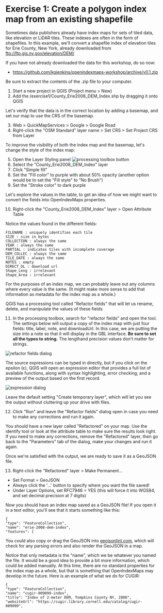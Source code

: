 # Exercise 1: Create a polygon index map from an existing shapefile

<style>img { vertical-align:top }</style>

Sometimes data publishers already have index maps for sets of tiled data, like elevation or LiDAR tiles.  These indexes are often in the form of shapefiles.  In this example, we'll convert a shapefile index of elevation tiles for Erie County, New York, already downloaded from <ftp://ftp.gis.ny.gov/elevation/DEM/>

If you have not already downloaded the data for this workshop, do so now:
- <https://github.com/kgjenkins/openindexmaps-workshop/archive/v0.1.zip>

Be sure to extract the contents of the .zip file to your computer.

1. Start a new project in QGIS (Project menu > New)
2. Add the /exercise1/County_Erie2008_DEM_Index.shp by dragging it onto QGIS

Let's verify that the data is in the correct location by adding a basemap, and set our map to use the CRS of the basemap.

3. Web > QuickMapServices > Google > Google Road
4. Right-click the "OSM Standard" layer name > Set CRS > Set Project CRS from Layer

To improve the visibility of both the index map and the basemap, let's change the style of the index map:

5. Open the Layer Styling panel ![processing toolbox button](https://kgjenkins.github.io/openindexmaps-workshop/image/layer-styling-button.png)
6. Select the "County_Erie2008_DEM_Index" layer
7. Click "Simple fill"
8. Set the "Fill color" to purple with about 50% opacity
(another option would be to set the "Fill style" to "No Brush")
9. Set the "Stroke color" to dark purple

Let's explore the values in the table, to get an idea of how we might want to convert the fields into OpenIndexMaps properties.

10. Right-click the "County_Erie2008_DEM_Index" layer > Open Attribute Table

Notice the values found in the different fields:

```
FILENAME : uniquely identifies each tile
SIZE : size in bytes
COLLECTION : always the same
YEAR : always the same
PARTIAL : indicates tiles with incomplete coverage
DEM_COLLEC : always the same
TILE_DATE : always the same
NOTES : empty
DIRECT_DL : download url
Shape_Leng : irrelevant
Shape_Area : irrelevant
```

For the purposes of an index map, we can probably leave out any columns where every value is the same.  (It might make more sense to add that information as metadata for the index map as a whole.)

QGIS has a processing tool called "Refactor fields" that will let us rename, delete, and manipulate the values of these fields

11. In the processing toolbox, search for "refactor fields" and open the tool.  The settings below will output a copy of the index map with just four fields: title, label, note, and downloadUrl.  In this case, we are putting the size into a note so that it will display in the GBL interface.  **Be sure to set all the types to string.**  The lengthand precision values don't matter for strings.

![refactor fields dialog](https://kgjenkins.github.io/openindexmaps-workshop/image/ex1-refactor-fields.png)

The source expressions can be typed in directly, but if you click on the epsilon (&epsilon;), QGIS will open an expression editor that provides a full list of available functions, along with syntax highlighting, error checking, and a preview of the output based on the first record.

![expression dialog](https://kgjenkins.github.io/openindexmaps-workshop/image/ex1-expression-dialog.png)

Leave the default setting "Create temporary layer", which will let you see the output without cluttering up your drive with files.

12. Click "Run" and leave the "Refactor fields" dialog open in case you need to make any corrections and run it again.

You should have a new layer called "Refactored" on your map.  Use the identify tool or look at the attribute table to make sure the results look right.  If you need to make any corrections, remove the "Refactored" layer, then go back to the "Parameters" tab of the dialog, make your changes and run it again.

Once we're satisfied with the output, we are ready to save it as a GeoJSON file.

13. Right-click the "Refactored" layer > Make Permanent...
  - Set Format = GeoJSON
  - Always click the '...' button to specify where you want the file saved!
  - Under Layer Options, set RFC7946 = YES (this will force it into WGS84, and set decimal precision at 7 digits)

Now you should have an index map saved as a GeoJSON file!  If you open it in a text editor, you'll see that it starts something like this:

```
{
"type": "FeatureCollection",
"name": "erie-2008-dem-index",
"features": [
```

You could also copy or drag the GeoJSON into [geojsonlint.com](http://geojsonlint.com/), which will check for any parsing errors and also render the GeoJSON in a map.

Notice that only metadata is the "name", which we be whatever you named the file.  It would be a good idea to provide a bit more information, which could be added manually.  At this time, there are no standard properties for the index map as a whole, but that is something that OpenIndexMaps may develop in the future.  Here is an example of what we do for CUGIR:

```
{
"type": "FeatureCollection",
"name": "cugir-009099-index",
"title": "Index of 2-meter DEM, Tompkins County NY, 2008",
"websiteUrl": "https://cugir.library.cornell.edu/catalog/cugir-009099",
```



